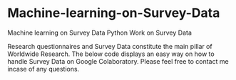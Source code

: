 # Machine-learning-on-Survey-Data
Machine learning on Survey Data
Python Work on Survey Data

Research questionnaires and Survey Data constitute the main pillar of Worldwide Research. The below code displays an easy way on how to handle Survey Data on Google Colaboratory. Please feel free to contact me incase of any questions.
